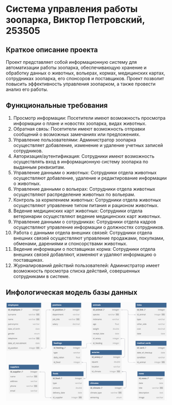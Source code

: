 # Система управления работы зоопарка, Виктор Петровский, 253505

## Краткое описание проекта

Проект представляет собой информационную систему для автоматизации работы зоопарка, обеспечивающую хранение и обработку данных о животных, вольерах, кормах, медицинских картах, сотрудниках зоопарка, его спонсоров и поставщиков. Проект позволит повысить эффективность управления зоопарком, а также провести анализ его работы.

## Функциональные требования

1. Просмотр информации: Посетители имеют возможность просмотра информации о плане и новостях зоопарка, видах животных.
2. Обратная связь: Посетители имеют возможность отправки сообщений о возможных замечаниях или предложениях.
3. Управление пользователями: Администратор зоопарка осуществляет добавление, изменение и удаление учетных записей сотрудников.
4. Авторизация/аутентификация: Сотрудники имеют возможность осуществлять вход в информационную систему зоопарка по выданным реквизитам.
5. Управление данными о животных: Сотрудники отдела животных осуществляют добавление, удаление и редактирование информации о животных.
6. Управление данными о вольерах: Сотрудники отдела животных осуществляют распределение животных по вольерам.
7. Контроль за кормлением животных: Сотрудники отдела животных осуществляют управление типом питания и рационом животных.
8. Ведение медицинских карт животных: Сотрудники отдела ветеринарии осуществляют ведение медицинских карт животных.
9. Управление данными о сотрудниках: Сотрудники отдела кадров осуществляют управление информации о должностях сотрудников.
10. Работа с данными отдела внешних связей: Сотрудники отдела внешних связей осуществляют управление продажами, покупками, обменами, дарениями и спонсорствами животных.
11. Ведение информации о поставщиках корма: Сотрудники отдела внешних связей добавляют, изменяют и удаляют информацию о поставщиках.
12. Журналирований действий пользователей: Администратор имеет возможность просмотра списка действий, совершенных сотрудниками в системе.

## Инфологическая модель базы данных

<img src="db.png">
